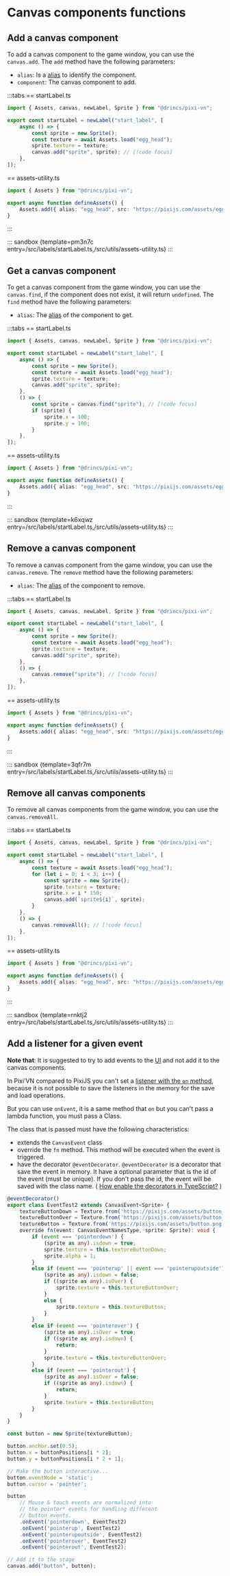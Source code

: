 # Canvas components functions

## Add a canvas component

To add a canvas component to the game window, you can use the `canvas.add`.
The `add` method have the following parameters:

* `alias`: Is a [alias](/start/canvas-alias.md) to identify the component.
* `component`: The canvas component to add.

:::tabs
== startLabel.ts

```ts
import { Assets, canvas, newLabel, Sprite } from "@drincs/pixi-vn";

export const startLabel = newLabel("start_label", [
    async () => {
        const sprite = new Sprite();
        const texture = await Assets.load("egg_head");
        sprite.texture = texture;
        canvas.add("sprite", sprite); // [!code focus]
    },
]);
```

== assets-utility.ts

```ts
import { Assets } from "@drincs/pixi-vn";

export async function defineAssets() {
    Assets.add({ alias: "egg_head", src: "https://pixijs.com/assets/eggHead.png" });
}
```

:::

::: sandbox {template=pm3n7c entry=/src/labels/startLabel.ts,/src/utils/assets-utility.ts}
:::

## Get a canvas component

To get a canvas component from the game window, you can use the `canvas.find`, if the component does not exist, it will return `undefined`.
The `find` method have the following parameters:

* `alias`: The [alias](/start/canvas-alias.md) of the component to get.

:::tabs
== startLabel.ts

```ts
import { Assets, canvas, newLabel, Sprite } from "@drincs/pixi-vn";

export const startLabel = newLabel("start_label", [
    async () => {
        const sprite = new Sprite();
        const texture = await Assets.load("egg_head");
        sprite.texture = texture;
        canvas.add("sprite", sprite);
    },
    () => {
        const sprite = canvas.find("sprite"); // [!code focus]
        if (sprite) {
            sprite.x = 100;
            sprite.y = 100;
        }
    },
]);
```

== assets-utility.ts

```ts
import { Assets } from "@drincs/pixi-vn";

export async function defineAssets() {
    Assets.add({ alias: "egg_head", src: "https://pixijs.com/assets/eggHead.png" });
}
```

:::

::: sandbox {template=k6xqwz entry=/src/labels/startLabel.ts,/src/utils/assets-utility.ts}
:::

## Remove a canvas component

To remove a canvas component from the game window, you can use the `canvas.remove`.
The `remove` method have the following parameters:

* `alias`: The [alias](/start/canvas-alias.md) of the component to remove.

:::tabs
== startLabel.ts

```ts
import { Assets, canvas, newLabel, Sprite } from "@drincs/pixi-vn";

export const startLabel = newLabel("start_label", [
    async () => {
        const sprite = new Sprite();
        const texture = await Assets.load("egg_head");
        sprite.texture = texture;
        canvas.add("sprite", sprite);
    },
    () => {
        canvas.remove("sprite"); // [!code focus]
    },
]);
```

== assets-utility.ts

```ts
import { Assets } from "@drincs/pixi-vn";

export async function defineAssets() {
    Assets.add({ alias: "egg_head", src: "https://pixijs.com/assets/eggHead.png" });
}
```

:::

::: sandbox {template=3qfr7m entry=/src/labels/startLabel.ts,/src/utils/assets-utility.ts}
:::

## Remove all canvas components

To remove all canvas components from the game window, you can use the `canvas.removeAll`.

:::tabs
== startLabel.ts

```ts
import { Assets, canvas, newLabel, Sprite } from "@drincs/pixi-vn";

export const startLabel = newLabel("start_label", [
    async () => {
        const texture = await Assets.load("egg_head");
        for (let i = 0; i < 3; i++) {
            const sprite = new Sprite();
            sprite.texture = texture;
            sprite.x = i * 150;
            canvas.add(`sprite${i}`, sprite);
        }
    },
    () => {
        canvas.removeAll(); // [!code focus]
    },
]);
```

== assets-utility.ts

```ts
import { Assets } from "@drincs/pixi-vn";

export async function defineAssets() {
    Assets.add({ alias: "egg_head", src: "https://pixijs.com/assets/eggHead.png" });
}
```

:::

::: sandbox {template=rnktj2 entry=/src/labels/startLabel.ts,/src/utils/assets-utility.ts}
:::

## Add a listener for a given event

**Note that**: It is suggested to try to add events to the [UI](/start/interface) and not add it to the canvas components.

In Pixi’VN compared to PixiJS you can't set a [listener with the `on` method](https://pixijs.com/8.x/examples/events/click), because it is not possible to save the listeners in the memory for the save and load operations.

But you can use `onEvent`, it is a same method that `on` but you can't pass a lambda function, you must pass a Class.

The class that is passed must have the following characteristics:

* extends the `CanvasEvent` class
* override the `fn` method. This method will be executed when the event is triggered.
* have the decorator `@eventDecorator`. `@eventDecorator` is a decorator that save the event in memory. It have a optional parameter that is the id of the event (must be unique). If you don't pass the id, the event will be saved with the class name. ( [How enable the decorators in TypeScript?](/start/getting-started#how-enable-the-decorators-in-typescript) )

```typescript
@eventDecorator()
export class EventTest2 extends CanvasEvent<Sprite> {
    textureButtonDown = Texture.from('https://pixijs.com/assets/button_down.png');
    textureButtonOver = Texture.from('https://pixijs.com/assets/button_over.png');
    textureButton = Texture.from('https://pixijs.com/assets/button.png');
    override fn(event: CanvasEventNamesType, sprite: Sprite): void {
        if (event === 'pointerdown') {
            (sprite as any).isdown = true;
            sprite.texture = this.textureButtonDown;
            sprite.alpha = 1;
        }
        else if (event === 'pointerup' || event === 'pointerupoutside') {
            (sprite as any).isdown = false;
            if ((sprite as any).isOver) {
                sprite.texture = this.textureButtonOver;
            }
            else {
                sprite.texture = this.textureButton;
            }
        }
        else if (event === 'pointerover') {
            (sprite as any).isOver = true;
            if ((sprite as any).isdown) {
                return;
            }
            sprite.texture = this.textureButtonOver;
        }
        else if (event === 'pointerout') {
            (sprite as any).isOver = false;
            if ((sprite as any).isdown) {
                return;
            }
            sprite.texture = this.textureButton;
        }
    }
}

const button = new Sprite(textureButton);

button.anchor.set(0.5);
button.x = buttonPositions[i * 2];
button.y = buttonPositions[i * 2 + 1];

// Make the button interactive...
button.eventMode = 'static';
button.cursor = 'pointer';

button
    // Mouse & touch events are normalized into
    // the pointer* events for handling different
    // button events.
    .onEvent('pointerdown', EventTest2)
    .onEvent('pointerup', EventTest2)
    .onEvent('pointerupoutside', EventTest2)
    .onEvent('pointerover', EventTest2)
    .onEvent('pointerout', EventTest2);

// Add it to the stage
canvas.add("button", button);
```

<!-- TODO ### New component and not use PixiJS Components -->
<!-- TODO ### New method to add remove and find components -->
<!-- TODO ### New method to add listener -->
<!-- TODO ### access to PIXI.Application -->
